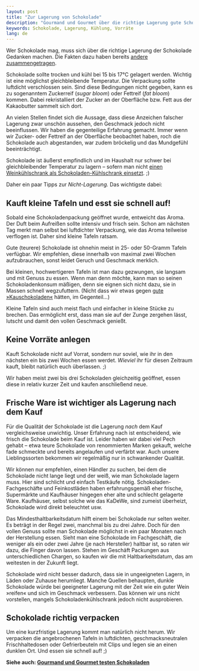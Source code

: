 ```yaml
---
layout: post
title: "Zur Lagerung von Schokolade"
description: "Gourmand und Gourmet über die richtige Lagerung gute Schokolade"
keywords: Schokolade, Lagerung, Kühlung, Vorräte
lang: de
---
```


Wer Schokolade mag, muss sich über die richtige Lagerung der Schokolade Gedanken machen. Die Fakten dazu haben bereits <a href="https://en.wikipedia.org/wiki/Chocolate#Storage">andere zusammengetragen</a>.

Schokolade sollte trocken und kühl bei 15 bis 17°C gelagert werden. Wichtig ist eine möglichst gleichbleibende Temperatur. Die Verpackung sollte luftdicht verschlossen sein. Sind diese Bedingungen nicht gegeben, kann es zu sogenanntem Zuckerreif (<em>sugar bloom</em>) oder Fettreif (<em>fat bloom</em>) kommen. Dabei rekristalliert der Zucker an der Oberfläche bzw. Fett aus der Kakaobutter sammelt sich dort.

An vielen Stellen findet sich die Aussage, dass diese Anzeichen falscher Lagerung zwar unschön aussehen, den Geschmack jedoch nicht beeinflussen. Wir haben die gegenteilige Erfahrung gemacht. Immer wenn wir Zucker- oder Fettreif an der Oberfläche beobachtet haben, roch die Schokolade auch abgestanden, war zudem bröckelig und das Mundgefühl beeinträchtigt.

Schokolade ist äußerst empfindlich und im Haushalt nur schwer bei gleichbleibender Temperatur zu lagern – sofern man nicht <a href="http://www.candyblog.net/blog/item/chocolate_storage_solutions/">einen Weinkühlschrank als Schokoladen-Kühlschrank einsetzt</a>. ;)

Daher ein paar Tipps zur <em>Nicht-Lagerung.</em> Das wichtigste dabei:
<h2>Kauft kleine Tafeln und esst sie schnell auf!</h2>
Sobald eine Schokoladenpackung geöffnet wurde, entweicht das Aroma. Der Duft beim Aufreißen sollte intensiv und frisch sein. Schon am nächsten Tag merkt man selbst bei luftdichter Verpackung, wie das Aroma teilweise verflogen ist. Daher sind kleine Tafeln ratsam.

Gute (teurere) Schokolade ist ohnehin meist in 25- oder 50-Gramm Tafeln verfügbar. Wir empfehlen, diese innerhalb von maximal zwei Wochen aufzubrauchen, sonst leidet Geruch und Geschmack merklich.

Bei kleinen, hochwertigeren Tafeln ist man dazu gezwungen, sie langsam und mit Genuss zu essen. Wenn man denn möchte, kann man so seinen Schokoladenkonsum mäßigen, denn sie eignen sich nicht dazu, sie in Massen schnell wegzufuttern. (Nicht dass wir etwas gegen <a href="/vegane-schokolade/">gute »Kauschokoladen«</a> hätten, im Gegenteil…)

Kleine Tafeln sind auch meist flach und einfacher in kleine Stücke zu brechen. Das ermöglicht erst, dass man sie auf der Zunge zergehen lässt, lutscht und damit den vollen Geschmack genießt.
<h2>Keine Vorräte anlegen</h2>
Kauft Schokolade nicht auf Vorrat, sondern nur soviel, wie ihr in den nächsten ein bis zwei Wochen essen werdet. <em>Wieviel</em> ihr für diesen Zeitraum kauft, bleibt natürlich euch überlassen. ;)

Wir haben meist zwei bis drei Schokoladen gleichzeitig geöffnet, essen diese in relativ kurzer Zeit und kaufen anschließend neue.
<h2>Frische Ware ist wichtiger als Lagerung nach dem Kauf</h2>
Für die Qualität der Schokolade ist die Lagerung <em>nach</em> dem Kauf vergleichsweise unwichtig. Unser Erfahrung nach ist entscheidend, wie frisch die Schokolade beim Kauf ist. Leider haben wir dabei viel Pech gehabt – etwa teure Schokolade von renommierten Marken gekauft, welche fade schmeckte und bereits angelaufen und verfärbt war. Auch unsere Lieblingssorten bekommen wir regelmäßig nur in schwankender Qualität.

Wir können nur empfehlen, einen Händler zu suchen, bei dem die Schokolade nicht lange liegt und der weiß, wie man Schokolade lagern muss. Hier sind schlicht und einfach Testkäufe nötig. Schokoladen-Fachgeschäfte und Feinkostläden haben erfahrungsgemäß eher frische, Supermärkte und Kaufhäuser hingegen eher alte und schlecht gelagerte Ware. Kaufhäuser, selbst solche wie das KaDeWe, sind zumeist überheizt, Schokolade wird direkt beleuchtet usw.

Das Mindesthaltbarkeitsdatum hilft einem bei Schokolade nur selten weiter. Es beträgt in der Regel zwei, manchmal bis zu drei Jahre. Doch für den vollen Genuss sollte man Schokolade möglichst in ein paar Monaten nach der Herstellung essen. Sieht man eine Schokolade im Fachgeschäft, die weniger als ein oder zwei Jahre (je nach Hersteller) haltbar ist, so raten wir dazu, die Finger davon lassen. Stehen im Geschäft Packungen aus unterschiedlichen Chargen, so kaufen wir die mit Haltbarkeitsdatum, das am weitesten in der Zukunft liegt.

Schokolade wird nicht besser dadurch, dass sie in ungeeigneten Lagern, in Läden oder Zuhause herumliegt. Manche Quellen behaupten, dunkle Schokolade würde bei geeigneter Lagerung mit der Zeit wie ein guter Wein »reifen« und sich im Geschmack verbessern. Das können wir uns nicht vorstellen, mangels Schokoladenkühlschrank jedoch nicht ausprobieren.
<h2>Schokolade richtig verpacken</h2>
Um eine kurzfristige Lagerung kommt man natürlich nicht herum. Wir verpacken die angebrochenen Tafeln in luftdichten, geschmacksneutralen Frischhaltedosen oder Gefrierbeuteln mit Clips und legen sie an einen dunklen Ort. Und essen sie schnell auf! ;)

<strong>Siehe auch: <a href="/vegane-schokolade/">Gourmand und Gourmet testen Schokoladen</a></strong>

